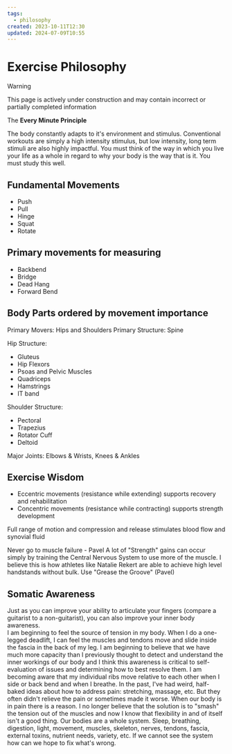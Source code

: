 ```yaml
---
tags:
  - philosophy
created: 2023-10-11T12:30
updated: 2024-07-09T10:55
---
```


# Exercise Philosophy
> [!warning]
> This page is actively under construction and may contain incorrect or partially completed information

The **Every Minute Principle**

The body constantly adapts to it's environment and stimulus.  Conventional workouts are simply a high intensity stimulus, but low intensity, long term stimuli are also highly impactful.  You must think of the way in which you live your life as a whole in regard to why your body is the way that is it.  You must study this well.

## Fundamental Movements
- Push
- Pull
- Hinge
- Squat
- Rotate
## Primary movements for measuring
- Backbend
- Bridge
- Dead Hang
- Forward Bend

## Body Parts ordered by movement importance

Primary Movers: Hips and Shoulders
Primary Structure: Spine

Hip Structure:
- Gluteus
- Hip Flexors
- Psoas and Pelvic Muscles
- Quadriceps
- Hamstrings
- IT band

Shoulder Structure:
- Pectoral
- Trapezius
- Rotator Cuff
- Deltoid

Major Joints: Elbows & Wrists, Knees & Ankles

## Exercise Wisdom
- Eccentric movements (resistance while extending) supports recovery and rehabilitation
- Concentric movements (resistance while contracting) supports strength development

Full range of motion and compression and release stimulates blood flow and synovial fluid

Never go to muscle failure - Pavel
A lot of "Strength" gains can occur simply by training the Central Nervous System to use more of the muscle.  I believe this is how athletes like Natalie Rekert are able to achieve high level handstands without bulk.  Use "Grease the Groove" (Pavel)

## Somatic Awareness
Just as you can improve your ability to articulate your fingers (compare a guitarist to a non-guitarist), you can also improve your inner body awareness.  
I am beginning to feel the source of tension in my body.  When I do a one-legged deadlift, I can feel the muscles and tendons move and slide inside the fascia in the back of my leg.  I am beginning to believe that we have much more capacity than I previously thought to detect and understand the inner workings of our body and I think this awareness is critical to self-evaluation of issues and determining how to best resolve them.
I am becoming aware that my individual ribs move relative to each other when I side or back bend and when I breathe.
In the past, I've had weird, half-baked ideas about how to address pain: stretching, massage, etc.  But they often didn't relieve the pain or sometimes made it worse.  When our body is in pain there is a reason.  I no longer believe that the solution is to "smash" the tension out of the muscles and now I know that flexibility in and of itself isn't a good thing.  Our bodies are a whole system.  Sleep, breathing, digestion, light, movement, muscles, skeleton, nerves, tendons, fascia, external toxins, nutrient needs, variety, etc.  If we cannot see the system how can we hope to fix what's wrong.